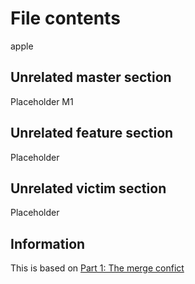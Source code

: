 # File contents
apple


## Unrelated master section
Placeholder
M1

## Unrelated feature section
Placeholder

## Unrelated victim section
Placeholder

## Information
This is based on [Part 1: The merge confict](https://devblogs.microsoft.com/oldnewthing/20180312-00/?p=98215)
